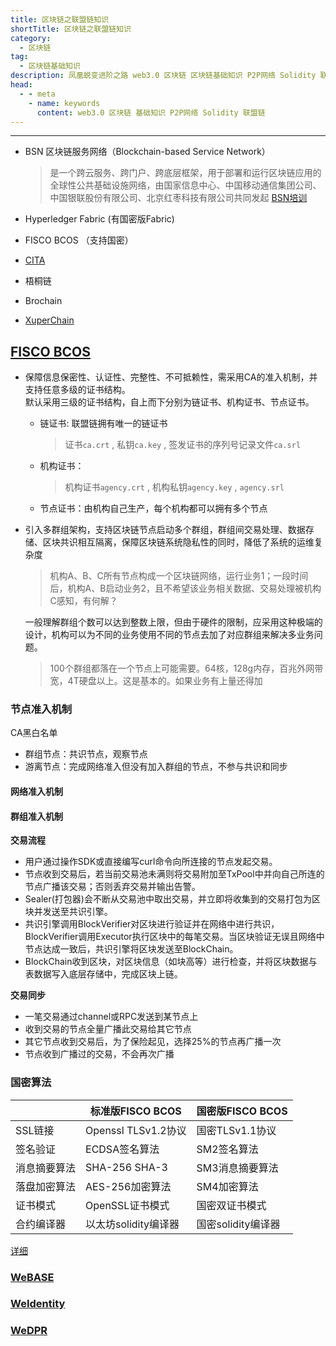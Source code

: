 ```yaml
---
title: 区块链之联盟链知识
shortTitle: 区块链之联盟链知识 
category:
  - 区块链
tag:
  - 区块链基础知识
description: 凤凰蜕变进阶之路 web3.0 区块链 区块链基础知识 P2P网络 Solidity 联盟链
head:
  - - meta
    - name: keywords
      content: web3.0 区块链 基础知识 P2P网络 Solidity 联盟链
---
```

-----------

* BSN 区块链服务网络（Blockchain-based Service Network）
  > 是一个跨云服务、跨门户、跨底层框架，用于部署和运行区块链应用的全球性公共基础设施网络，由国家信息中心、中国移动通信集团公司、中国银联股份有限公司、北京红枣科技有限公司共同发起
  [BSN培训](http://kb.bsnbase.com/webdoc/view/Pub4028813e711a7c39017185cacb7b5640.html)

* Hyperledger Fabric (有国密版Fabric)
* FISCO BCOS （支持国密）
* [CITA](https://github.com/citahub/cita)
* 梧桐链
* Brochain
* [XuperChain](https://github.com/xuperchain/xuperchain)

## [FISCO BCOS](https://github.com/FISCO-BCOS/FISCO-BCOS)

* 保障信息保密性、认证性、完整性、不可抵赖性，需采用CA的准入机制，并支持任意多级的证书结构。  
  默认采用三级的证书结构，自上而下分别为链证书、机构证书、节点证书。  
  * 链证书: 联盟链拥有唯一的链证书
    > 证书`ca.crt` , 私钥`ca.key` , 签发证书的序列号记录文件`ca.srl`

  * 机构证书：
    > 机构证书`agency.crt` , 机构私钥`agency.key` , `agency.srl`

  * 节点证书：由机构自己生产，每个机构都可以拥有多个节点

* 引入多群组架构，支持区块链节点启动多个群组，群组间交易处理、数据存储、区块共识相互隔离，保障区块链系统隐私性的同时，降低了系统的运维复杂度
  > 机构A、B、C所有节点构成一个区块链网络，运行业务1；一段时间后，机构A、B启动业务2，且不希望该业务相关数据、交易处理被机构C感知，有何解？

  一般理解群组个数可以达到整数上限，但由于硬件的限制，应采用这种极端的设计，机构可以为不同的业务使用不同的节点去加了对应群组来解决多业务问题。
  > 100个群组都落在一个节点上可能需要。64核，128g内存，百兆外网带宽，4T硬盘以上。这是基本的。如果业务有上量还得加

### 节点准入机制

CA黑白名单

* 群组节点：共识节点，观察节点
* 游离节点：完成网络准入但没有加入群组的节点，不参与共识和同步

#### 网络准入机制

#### 群组准入机制

**交易流程**

* 用户通过操作SDK或直接编写curl命令向所连接的节点发起交易。
* 节点收到交易后，若当前交易池未满则将交易附加至TxPool中并向自己所连的节点广播该交易；否则丢弃交易并输出告警。
* Sealer(打包器)会不断从交易池中取出交易，并立即将收集到的交易打包为区块并发送至共识引擎。
* 共识引擎调用BlockVerifier对区块进行验证并在网络中进行共识，BlockVerifier调用Executor执行区块中的每笔交易。当区块验证无误且网络中节点达成一致后，共识引擎将区块发送至BlockChain。
* BlockChain收到区块，对区块信息（如块高等）进行检查，并将区块数据与表数据写入底层存储中，完成区块上链。

**交易同步**

* 一笔交易通过channel或RPC发送到某节点上
* 收到交易的节点全量广播此交易给其它节点
* 其它节点收到交易后，为了保险起见，选择25%的节点再广播一次
* 节点收到广播过的交易，不会再次广播

### 国密算法

| |标准版FISCO BCOS| 国密版FISCO BCOS|
|----|-----|----|
|SSL链接| Openssl TLSv1.2协议| 国密TLSv1.1协议|
|签名验证| ECDSA签名算法| SM2签名算法|
|消息摘要算法 |SHA-256 SHA-3| SM3消息摘要算法|
|落盘加密算法| AES-256加密算法| SM4加密算法|
|证书模式| OpenSSL证书模式| 国密双证书模式|
|合约编译器| 以太坊solidity编译器| 国密solidity编译器|

[详细](https://fisco-bcos-documentation.readthedocs.io/zh_CN/latest/docs/design/features/guomi.html)

### [WeBASE](https://github.com/WeBankFinTech/WeBASE)

### [WeIdentity](https://github.com/WeBankFinTech/WeIdentity)

### [WeDPR](https://github.com/WeBankBlockchain/WeDPR-Lab-Core)
